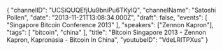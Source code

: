 {
    "channelID": "UCSiQUQEfjUu9bniPu6TKylQ",
    "channelName": "Satoshi Pollen",
    "date": "2013-11-21T13:08:34.000Z",
    "draft": false,
    "events": [
        "Singapore Bitcoin Conference 2013"
    ],
    "speakers": ["Zennon Kapron"],
    "tags": [
        "bitcoin",
        "china"
    ],
    "title": "Bitcoin Singapore 2013 - Zennon Kapron, Kapronasia - Bitcoin In China",
    "youtubeID": "VdeLRlTPXus"
}
